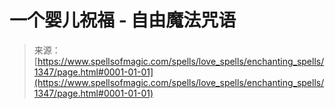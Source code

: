 <!--yml

分类：未分类

日期：2024年06月12日 18:34:20

-->

# 一个婴儿祝福 - 自由魔法咒语

> 来源：[https://www.spellsofmagic.com/spells/love_spells/enchanting_spells/1347/page.html#0001-01-01](https://www.spellsofmagic.com/spells/love_spells/enchanting_spells/1347/page.html#0001-01-01)

